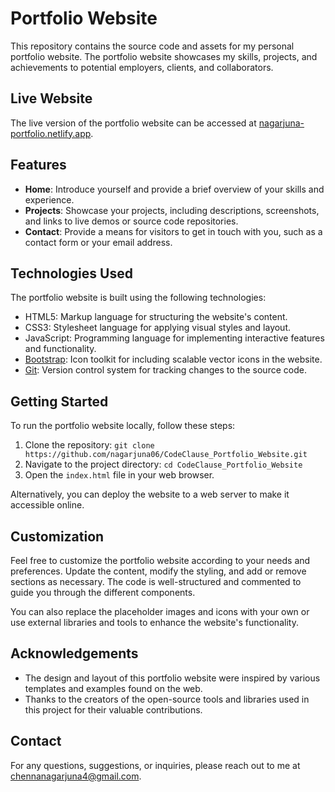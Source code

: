 # Portfolio Website

This repository contains the source code and assets for my personal portfolio website. The portfolio website showcases my skills, projects, and achievements to potential employers, clients, and collaborators.

## Live Website

The live version of the portfolio website can be accessed at [nagarjuna-portfolio.netlify.app](https://nagarjuna-portfolio.netlify.app/).

## Features

- **Home**: Introduce yourself and provide a brief overview of your skills and experience.
- **Projects**: Showcase your projects, including descriptions, screenshots, and links to live demos or source code repositories.
- **Contact**: Provide a means for visitors to get in touch with you, such as a contact form or your email address.

## Technologies Used

The portfolio website is built using the following technologies:

- HTML5: Markup language for structuring the website's content.
- CSS3: Stylesheet language for applying visual styles and layout.
- JavaScript: Programming language for implementing interactive features and functionality.
- [Bootstrap](https://getbootstrap.com/): Icon toolkit for including scalable vector icons in the website.
- [Git](https://git-scm.com/): Version control system for tracking changes to the source code.

## Getting Started

To run the portfolio website locally, follow these steps:

1. Clone the repository: `git clone https://github.com/nagarjuna06/CodeClause_Portfolio_Website.git`
2. Navigate to the project directory: `cd CodeClause_Portfolio_Website`
3. Open the `index.html` file in your web browser.

Alternatively, you can deploy the website to a web server to make it accessible online.

## Customization

Feel free to customize the portfolio website according to your needs and preferences. Update the content, modify the styling, and add or remove sections as necessary. The code is well-structured and commented to guide you through the different components.

You can also replace the placeholder images and icons with your own or use external libraries and tools to enhance the website's functionality.

## Acknowledgements

- The design and layout of this portfolio website were inspired by various templates and examples found on the web.
- Thanks to the creators of the open-source tools and libraries used in this project for their valuable contributions.

## Contact

For any questions, suggestions, or inquiries, please reach out to me at [chennanagarjuna4@gmail.com](mailto:chennanagarjuna4@gmail.com).

